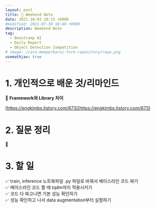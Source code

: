 ```yaml
---
layout: post
title: 📔 Weekend Note
date: 2021-10-03 10:15 +0900
#modified: 2021-07-30 18:49 +0900
description: Weekend Note
tag:
  - Boostcamp AI
  - Daily Report
  - Object Detection Competition
# image: /cara-memperbarui-fork-repository/repo.png
usemathjax: true
---
```


# 1. 개인적으로 배운 것/리마인드

🌿 **Framework와 Library 차이**

[https://engkimbs.tistory.com/673](https://engkimbs.tistory.com/673)

# 2. 질문 정리

🤔 

# 3. 할 일

✅ train, inference 노트북파일 .py 파일로 바꿔서 베이스라인 코드 짜기\
✅ 베이스라인 코드 짤 때 tqdm까지 적용시키기\
✅ 코드 다 짜고나면 기본 성능 확인하기\
✅ 성능 확인하고 나서 data augmentation부터 실험하기